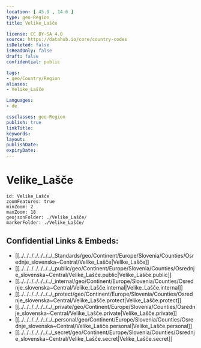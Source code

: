 ```yaml
---
location: [ 45.9 , 14.6 ] 
type: geo-Region
title: Velike_Lašče

license: CC BY-SA 4.0
source: https://datahub.io/core/country-codes
isDeleted: false
isReadOnly: false
draft: false
confidential: public

tags:
- geo/Country/Region
aliases:
- Velike_Lašče

Languages:
- de

cssclasses: geo-Region
publish: true
linkTitle: 
keywords: 
layout: 
publishDate: 
expiryDate: 
---
```


# Velike_Lašče

```leaflet
id: Velike_Lašče
zoomFeatures: true 
minZoom: 2 
maxZoom: 18
geojsonFolder: ./Velike_Lašče/
markerFolder: ./Velike_Lašče/
```


## Confidential Links & Embeds: 
- [[../../../../../../../_Standards/geo/Continent/Europe/Slovenia/Counties/Osrednje_slovenska~Central/Velike_Lašče|Velike_Lašče]] 
- [[../../../../../../../_public/geo/Continent/Europe/Slovenia/Counties/Osrednje_slovenska~Central/Velike_Lašče.public|Velike_Lašče.public]] 
- [[../../../../../../../_internal/geo/Continent/Europe/Slovenia/Counties/Osrednje_slovenska~Central/Velike_Lašče.internal|Velike_Lašče.internal]] 
- [[../../../../../../../_protect/geo/Continent/Europe/Slovenia/Counties/Osrednje_slovenska~Central/Velike_Lašče.protect|Velike_Lašče.protect]] 
- [[../../../../../../../_private/geo/Continent/Europe/Slovenia/Counties/Osrednje_slovenska~Central/Velike_Lašče.private|Velike_Lašče.private]] 
- [[../../../../../../../_personal/geo/Continent/Europe/Slovenia/Counties/Osrednje_slovenska~Central/Velike_Lašče.personal|Velike_Lašče.personal]] 
- [[../../../../../../../_secret/geo/Continent/Europe/Slovenia/Counties/Osrednje_slovenska~Central/Velike_Lašče.secret|Velike_Lašče.secret]] 

